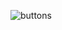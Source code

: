 
![buttons](https://user-images.githubusercontent.com/106817047/235229483-b600aaa5-6a17-4e0a-8997-e2e070cf7828.PNG)
